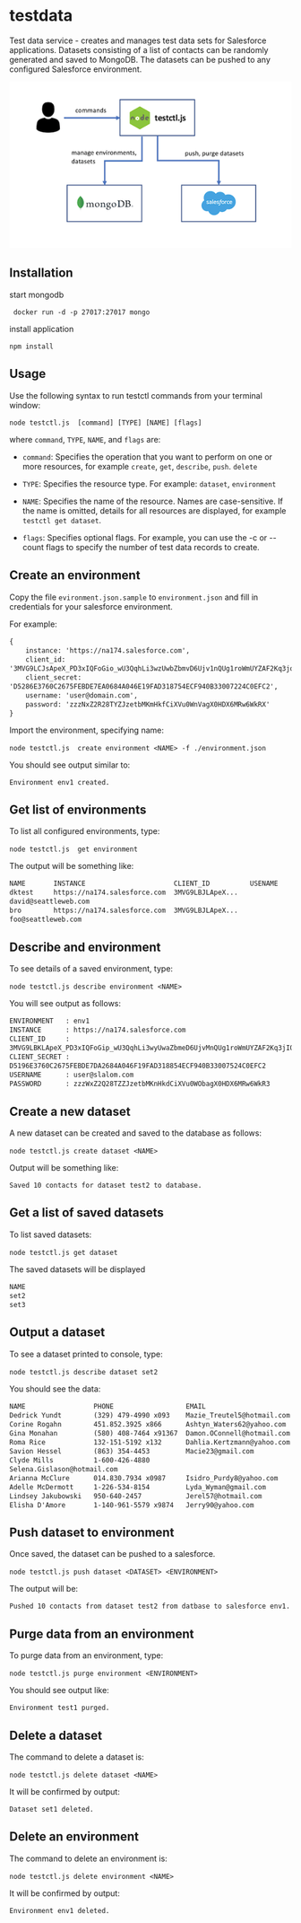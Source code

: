 # testdata
Test data service - creates and manages test data sets for Salesforce applications.
Datasets consisting of a list of contacts can be randomly generated and saved to MongoDB.  The datasets can
be pushed to any configured Salesforce environment.

![](testctl.png)


## Installation

start mongodb

```
 docker run -d -p 27017:27017 mongo
 ```

 install application

```
npm install
```

## Usage

Use the following syntax to run testctl commands from your terminal window:

```
node testctl.js  [command] [TYPE] [NAME] [flags]
```

where `command`, `TYPE`, `NAME`, and `flags` are:

* `command`: Specifies the operation that you want to perform on one or more resources, 
for example `create`, `get`, `describe`, `push`. `delete`

* `TYPE`:   Specifies the resource type. For example: `dataset`, `environment`

* `NAME`: Specifies the name of the resource. Names are case-sensitive. 
If the name is omitted, details for all resources are displayed, for example `testctl get dataset`.

* `flags`: Specifies optional flags. For example, you can use the -c or --count flags to specify the number of 
test data records to create.


## Create an environment

Copy the file `evironment.json.sample` to `environment.json` and fill in credentials for your salesforce environment.

For example:

```
{
    instance: 'https://na174.salesforce.com',
    client_id: '3MVG9LCJsApeX_PD3xIQFoGio_wU3QqhLi3wzUwbZbmvD6Ujv1nQUg1roWmUYZAF2Kq3joOi6IhxJSCmm5ydg',
    client_secret: 'D5286E3760C2675FEBDE7EA0684A046E19FAD318754ECF940B33007224C0EFC2',
    username: 'user@domain.com',
    password: 'zzzNxZ2R28TYZJzetbMKmHkfCiXVu0WnVagX0HDX6MRw6WkRX'
}
```

Import the environment, specifying name:

`node testctl.js  create environment <NAME> -f ./environment.json`

You should see output similar to:

```
Environment env1 created.
```

## Get list of environments

To list all configured environments, type:

`node testctl.js  get environment`

The output will be something like:

```
NAME       INSTANCE                      CLIENT_ID          USENAME
dktest     https://na174.salesforce.com  3MVG9LBJLApeX...   david@seattleweb.com
bro        https://na174.salesforce.com  3MVG9LBJLApeX...   foo@seattleweb.com
```

## Describe and environment

To see details of a saved environment, type:

`node testctl.js describe environment <NAME>`

You will see output as follows:

```
ENVIRONMENT   : env1
INSTANCE      : https://na174.salesforce.com
CLIENT_ID     : 3MVG9LBKLApeX_PD3xIQFoGip_wU3QqhLi3wyUwaZbmeD6UjvMnQUg1roWmUYZAF2Kq3jIO36IhxJSCmm5ydg
CLIENT_SECRET : D5196E3760C2675FEBDE7DA2684A046F19FAD318854ECF940B33007524C0EFC2
USERNAME      : user@slalom.com
PASSWORD      : zzzWxZ2Q28TZZJzetbMKnHkdCiXVu0WObagX0HDX6MRw6WkR3
```

## Create a new dataset

A new dataset can be created and saved to the database as follows:

`node testctl.js create dataset <NAME>`

Output will be something like:

```
Saved 10 contacts for dataset test2 to database.
```

## Get a list of saved datasets

To list saved datasets:

`node testctl.js get dataset`

The saved datasets will be displayed

```
NAME
set2
set3
```

## Output a dataset

To see a dataset printed to console, type:

`node testctl.js describe dataset set2`

You should see the data:

```
NAME                 PHONE                  EMAIL
Dedrick Yundt        (329) 479-4990 x093    Mazie_Treutel5@hotmail.com
Corine Rogahn        451.852.3925 x866      Ashtyn_Waters62@yahoo.com
Gina Monahan         (580) 408-7464 x91367  Damon.OConnell@hotmail.com
Roma Rice            132-151-5192 x132      Dahlia.Kertzmann@yahoo.com
Savion Hessel        (863) 354-4453         Macie23@gmail.com
Clyde Mills          1-600-426-4880         Selena.Gislason@hotmail.com
Arianna McClure      014.830.7934 x0987     Isidro_Purdy8@yahoo.com
Adelle McDermott     1-226-534-8154         Lyda_Wyman@gmail.com
Lindsey Jakubowski   950-640-2457           Jerel57@hotmail.com
Elisha D'Amore       1-140-961-5579 x9874   Jerry90@yahoo.com
```




## Push dataset to environment

Once saved, the dataset can be pushed to a salesforce.  

`node testctl.js push dataset <DATASET> <ENVIRONMENT>`

The output will be:

```
Pushed 10 contacts from dataset test2 from datbase to salesforce env1.
```

## Purge data from an environment

To purge data from an environment, type:

`node testctl.js purge environment <ENVIRONMENT>`

You should see output like:

```
Environment test1 purged.
```

## Delete a dataset

The command to delete a dataset is:

`node testctl.js delete dataset <NAME>`

It will be confirmed by output:

```
Dataset set1 deleted.
```


## Delete an environment

The command to delete an environment is:

`node testctl.js delete environment <NAME>`

It will be confirmed by output:

```
Environment env1 deleted.
```
